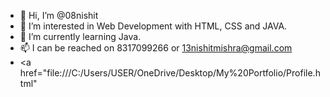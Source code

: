 - 👋 Hi, I’m @08nishit
- 👀 I’m interested in Web Development with HTML, CSS and JAVA.
- 🌱 I’m currently learning Java.
- 📫 I can be reached on 8317099266 or 13nishitmishra@gmail.com
- <a href="file:///C:/Users/USER/OneDrive/Desktop/My%20Portfolio/Profile.html" </a>

<!---
08nishit/08nishit is a ✨ special ✨ repository because its `README.md` (this file) appears on your GitHub profile.
You can click the Preview link to take a look at your changes.
--->
